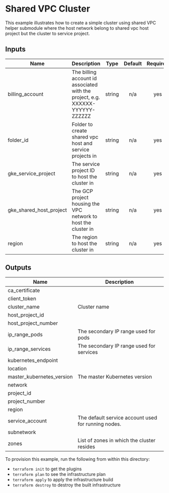 # Shared VPC Cluster

This example illustrates how to create a simple cluster using shared VPC helper submodule
where the host network belong to shared vpc host project but the cluster to service project.

<!-- BEGINNING OF PRE-COMMIT-TERRAFORM DOCS HOOK -->
## Inputs

| Name | Description | Type | Default | Required |
|------|-------------|:----:|:-----:|:-----:|
| billing\_account | The billing account id associated with the project, e.g. XXXXXX-YYYYYY-ZZZZZZ | string | n/a | yes |
| folder\_id | Folder to create shared vpc host and service projects in | string | n/a | yes |
| gke\_service\_project | The service project ID to host the cluster in | string | n/a | yes |
| gke\_shared\_host\_project | The GCP project housing the VPC network to host the cluster in | string | n/a | yes |
| region | The region to host the cluster in | string | n/a | yes |

## Outputs

| Name | Description |
|------|-------------|
| ca\_certificate |  |
| client\_token |  |
| cluster\_name | Cluster name |
| host\_project\_id |  |
| host\_project\_number |  |
| ip\_range\_pods | The secondary IP range used for pods |
| ip\_range\_services | The secondary IP range used for services |
| kubernetes\_endpoint |  |
| location |  |
| master\_kubernetes\_version | The master Kubernetes version |
| network |  |
| project\_id |  |
| project\_number |  |
| region |  |
| service\_account | The default service account used for running nodes. |
| subnetwork |  |
| zones | List of zones in which the cluster resides |

<!-- END OF PRE-COMMIT-TERRAFORM DOCS HOOK -->

To provision this example, run the following from within this directory:
- `terraform init` to get the plugins
- `terraform plan` to see the infrastructure plan
- `terraform apply` to apply the infrastructure build
- `terraform destroy` to destroy the built infrastructure
